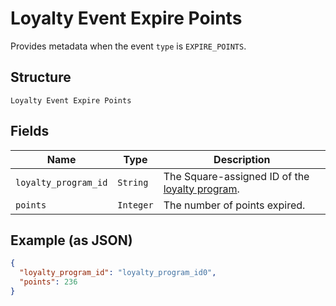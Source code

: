 
# Loyalty Event Expire Points

Provides metadata when the event `type` is `EXPIRE_POINTS`.

## Structure

`Loyalty Event Expire Points`

## Fields

| Name | Type | Description |
|  --- | --- | --- |
| `loyalty_program_id` | `String` | The Square-assigned ID of the [loyalty program](#type-LoyaltyProgram). |
| `points` | `Integer` | The number of points expired. |

## Example (as JSON)

```json
{
  "loyalty_program_id": "loyalty_program_id0",
  "points": 236
}
```

